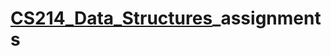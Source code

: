 # [CS214_Data_Structures](https://github.com/DrWaleedAYousef/Teaching/tree/master/DataStructures)_assignments
